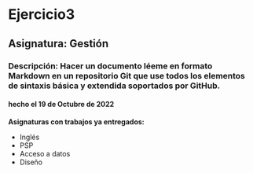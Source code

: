 # Ejercicio3
## Asignatura: Gestión
### Descripción: Hacer un documento léeme en formato Markdown en un repositorio Git que use todos los elementos de sintaxis básica y extendida soportados por GitHub.
#### hecho el 19 de Octubre de 2022

**Asignaturas con trabajos ya entregados:**
- Inglés
- PSP
- Acceso a datos
- Diseño
